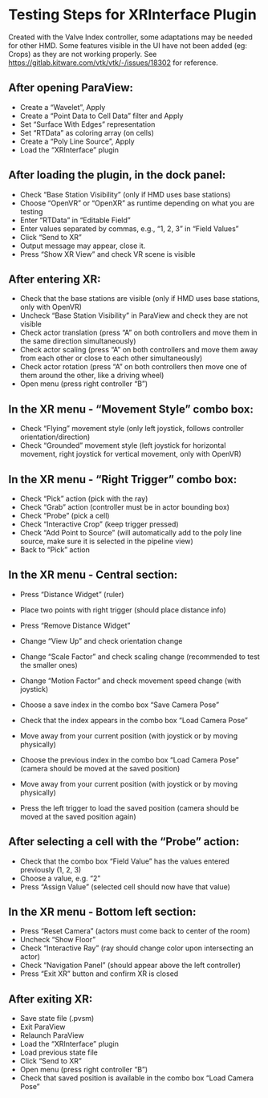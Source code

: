 # Testing Steps for XRInterface Plugin

Created with the Valve Index controller, some adaptations may be needed for other HMD.
Some features visible in the UI have not been added (eg: Crops) as they are not working properly.
See https://gitlab.kitware.com/vtk/vtk/-/issues/18302 for reference.

## After opening ParaView:

 - Create a “Wavelet”, Apply
 - Create a “Point Data to Cell Data” filter and Apply
 - Set “Surface With Edges” representation
 - Set “RTData” as coloring array (on cells)
 - Create a “Poly Line Source”, Apply
 - Load the “XRInterface” plugin

## After loading the plugin, in the dock panel:

 - Check “Base Station Visibility” (only if HMD uses base stations)
 - Choose “OpenVR” or “OpenXR” as runtime depending on what you are testing
 - Enter “RTData” in “Editable Field”
 - Enter values separated by commas, e.g., “1, 2, 3” in “Field Values”
 - Click “Send to XR”
 - Output message may appear, close it.
 - Press “Show XR View” and check VR scene is visible

## After entering XR:

 - Check that the base stations are visible (only if HMD uses base stations, only with OpenVR)
 - Uncheck “Base Station Visibility” in ParaView and check they are not visible
 - Check actor translation (press “A” on both controllers and move them in the same direction simultaneously)
 - Check actor scaling (press “A” on both controllers and move them away from each other or close to each other simultaneously)
 - Check actor rotation (press “A” on both controllers then move one of them around the other, like a driving wheel)
 - Open menu (press right controller “B”)

## In the XR menu - “Movement Style” combo box:

 - Check “Flying” movement style (only left joystick, follows controller orientation/direction)
 - Check “Grounded” movement style (left joystick for horizontal movement, right joystick for vertical movement, only with OpenVR)

## In the XR menu - “Right Trigger” combo box:

 - Check “Pick” action (pick with the ray)
 - Check “Grab” action (controller must be in actor bounding box)
 - Check “Probe” (pick a cell)
 - Check “Interactive Crop” (keep trigger pressed)
 - Check “Add Point to Source” (will automatically add to the poly line source, make sure it is selected in the pipeline view)
 - Back to  “Pick” action

## In the XR menu - Central section:

 - Press “Distance Widget” (ruler)
 - Place two points with right trigger (should place distance info)
 - Press “Remove Distance Widget”

 - Change “View Up” and check orientation change
 - Change “Scale Factor” and check scaling change (recommended to test the smaller ones)
 - Change “Motion Factor” and check movement speed change (with joystick)

 - Choose a save index in the combo box “Save Camera Pose”
 - Check that the index appears in the combo box “Load Camera Pose”
 - Move away from your current position (with joystick or by moving physically)
 - Choose the previous index in the combo box “Load Camera Pose” (camera should be moved at the saved position)
 - Move away from your current position (with joystick or by moving physically)
 - Press the left trigger to load the saved position (camera should be moved at the saved position again)

## After selecting a cell with the “Probe” action:

 - Check that the combo box “Field Value” has the values entered previously (1, 2, 3)
 - Choose a value, e.g. “2”
 - Press “Assign Value” (selected cell should now have that value)

## In the XR menu - Bottom left section:

 - Press “Reset Camera” (actors must come back to center of the room)
 - Uncheck “Show Floor”
 - Check “Interactive Ray” (ray should change color upon intersecting an actor)
 - Check “Navigation Panel” (should appear above the left controller)
 - Press “Exit XR” button and confirm XR is closed

## After exiting XR:

 - Save state file (.pvsm)
 - Exit ParaView
 - Relaunch ParaView
 - Load the “XRInterface” plugin
 - Load previous state file
 - Click “Send to XR”
 - Open menu (press right controller “B”)
 - Check that saved position is available in the combo box “Load Camera Pose”
